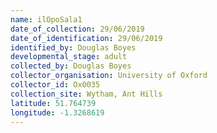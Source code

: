 ```yaml
---
name: ilOpoSala1
date_of_collection: 29/06/2019
date_of_identification: 29/06/2019
identified_by: Douglas Boyes
developmental_stage: adult
collected_by: Douglas Boyes
collector_organisation: University of Oxford
collector_id: Ox0035
collection_site: Wytham, Ant Hills
latitude: 51.764739
longitude: -1.3268619
---
```

